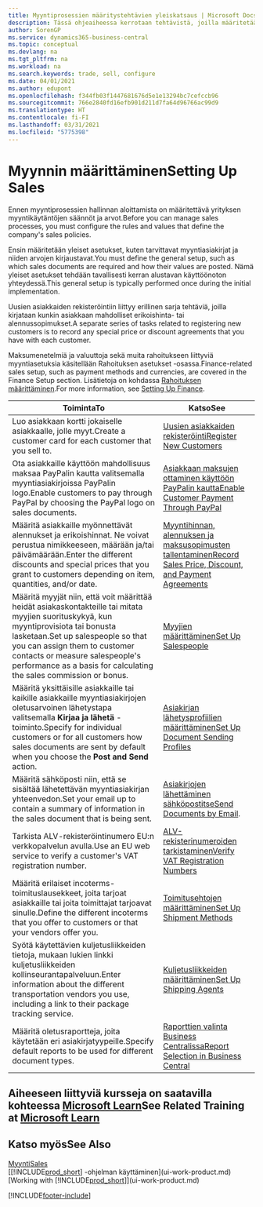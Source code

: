 ```yaml
---
title: Myyntiprosessien määritystehtävien yleiskatsaus | Microsoft Docs
description: Tässä ohjeaiheessa kerrotaan tehtävistä, joilla määritetään myyntikäytäntöjen ja -prosessien määrityksessä käytettävät säännöt ja arvot.
author: SorenGP
ms.service: dynamics365-business-central
ms.topic: conceptual
ms.devlang: na
ms.tgt_pltfrm: na
ms.workload: na
ms.search.keywords: trade, sell, configure
ms.date: 04/01/2021
ms.author: edupont
ms.openlocfilehash: f344fb03f1447681676d5e1e13294bc7cefccb96
ms.sourcegitcommit: 766e2840fd16efb901d211d7fa64d96766ac99d9
ms.translationtype: HT
ms.contentlocale: fi-FI
ms.lasthandoff: 03/31/2021
ms.locfileid: "5775398"
---
```

# <a name="setting-up-sales"></a><span data-ttu-id="a6bc9-103">Myynnin määrittäminen</span><span class="sxs-lookup"><span data-stu-id="a6bc9-103">Setting Up Sales</span></span>
<span data-ttu-id="a6bc9-104">Ennen myyntiprosessien hallinnan aloittamista on määritettävä yrityksen myyntikäytäntöjen säännöt ja arvot.</span><span class="sxs-lookup"><span data-stu-id="a6bc9-104">Before you can manage sales processes, you must configure the rules and values that define the company's sales policies.</span></span>

<span data-ttu-id="a6bc9-105">Ensin määritetään yleiset asetukset, kuten tarvittavat myyntiasiakirjat ja niiden arvojen kirjaustavat.</span><span class="sxs-lookup"><span data-stu-id="a6bc9-105">You must define the general setup, such as which sales documents are required and how their values are posted.</span></span> <span data-ttu-id="a6bc9-106">Nämä yleiset asetukset tehdään tavallisesti kerran alustavan käyttöönoton yhteydessä.</span><span class="sxs-lookup"><span data-stu-id="a6bc9-106">This general setup is typically performed once during the initial implementation.</span></span>

<span data-ttu-id="a6bc9-107">Uusien asiakkaiden rekisteröintiin liittyy erillinen sarja tehtäviä, joilla kirjataan kunkin asiakkaan mahdolliset erikoishinta- tai alennussopimukset.</span><span class="sxs-lookup"><span data-stu-id="a6bc9-107">A separate series of tasks related to registering new customers is to record any special price or discount agreements that you have with each customer.</span></span>

<span data-ttu-id="a6bc9-108">Maksumenetelmiä ja valuuttoja sekä muita rahoitukseen liittyviä myyntiasetuksia käsitellään Rahoituksen asetukset -osassa.</span><span class="sxs-lookup"><span data-stu-id="a6bc9-108">Finance-related sales setup, such as payment methods and currencies, are covered in the Finance Setup section.</span></span> <span data-ttu-id="a6bc9-109">Lisätietoja on kohdassa [Rahoituksen määrittäminen](finance-setup-finance.md).</span><span class="sxs-lookup"><span data-stu-id="a6bc9-109">For more information, see [Setting Up Finance](finance-setup-finance.md).</span></span>

| <span data-ttu-id="a6bc9-110">Toiminta</span><span class="sxs-lookup"><span data-stu-id="a6bc9-110">To</span></span> | <span data-ttu-id="a6bc9-111">Katso</span><span class="sxs-lookup"><span data-stu-id="a6bc9-111">See</span></span> |
| --- | --- |
| <span data-ttu-id="a6bc9-112">Luo asiakkaan kortti jokaiselle asiakkaalle, jolle myyt.</span><span class="sxs-lookup"><span data-stu-id="a6bc9-112">Create a customer card for each customer that you sell to.</span></span> |[<span data-ttu-id="a6bc9-113">Uusien asiakkaiden rekisteröinti</span><span class="sxs-lookup"><span data-stu-id="a6bc9-113">Register New Customers</span></span>](sales-how-register-new-customers.md) |
| <span data-ttu-id="a6bc9-114">Ota asiakkaille käyttöön mahdollisuus maksaa PayPalin kautta valitsemalla myyntiasiakirjoissa PayPalin logo.</span><span class="sxs-lookup"><span data-stu-id="a6bc9-114">Enable customers to pay through PayPal by choosing the PayPal logo on sales documents.</span></span> |[<span data-ttu-id="a6bc9-115">Asiakkaan maksujen ottaminen käyttöön PayPalin kautta</span><span class="sxs-lookup"><span data-stu-id="a6bc9-115">Enable Customer Payment Through PayPal</span></span>](sales-how-enable-payment-service-extensions.md) |
| <span data-ttu-id="a6bc9-116">Määritä asiakkaille myönnettävät alennukset ja erikoishinnat. Ne voivat perustua nimikkeeseen, määrään ja/tai päivämäärään.</span><span class="sxs-lookup"><span data-stu-id="a6bc9-116">Enter the different discounts and special prices that you grant to customers depending on item, quantities, and/or date.</span></span> |[<span data-ttu-id="a6bc9-117">Myyntihinnan, alennuksen ja maksusopimusten tallentaminen</span><span class="sxs-lookup"><span data-stu-id="a6bc9-117">Record Sales Price, Discount, and Payment Agreements</span></span>](sales-how-record-sales-price-discount-payment-agreements.md) |
| <span data-ttu-id="a6bc9-118">Määritä myyjät niin, että voit määrittää heidät asiakaskontakteille tai mitata myyjien suorituskykyä, kun myyntiprovisiota tai bonusta lasketaan.</span><span class="sxs-lookup"><span data-stu-id="a6bc9-118">Set up salespeople so that you can assign them to customer contacts or measure salespeople's performance as a basis for calculating the sales commission or bonus.</span></span> |[<span data-ttu-id="a6bc9-119">Myyjien määrittäminen</span><span class="sxs-lookup"><span data-stu-id="a6bc9-119">Set Up Salespeople</span></span>](sales-how-setup-salespeople.md) |
| <span data-ttu-id="a6bc9-120">Määritä yksittäisille asiakkaille tai kaikille asiakkaille myyntiasiakirjojen oletusarvoinen lähetystapa valitsemalla **Kirjaa ja lähetä** -toiminto.</span><span class="sxs-lookup"><span data-stu-id="a6bc9-120">Specify for individual customers or for all customers how sales documents are sent by default when you choose the **Post and Send** action.</span></span> |[<span data-ttu-id="a6bc9-121">Asiakirjan lähetysprofiilien määrittäminen</span><span class="sxs-lookup"><span data-stu-id="a6bc9-121">Set Up Document Sending Profiles</span></span>](sales-how-setup-document-send-profiles.md) |
| <span data-ttu-id="a6bc9-122">Määritä sähköposti niin, että se sisältää lähetettävän myyntiasiakirjan yhteenvedon.</span><span class="sxs-lookup"><span data-stu-id="a6bc9-122">Set your email up to contain a summary of information in the sales document that is being sent.</span></span> |<span data-ttu-id="a6bc9-123">[Asiakirjojen lähettäminen sähköpostitse](ui-how-send-documents-email.md)</span><span class="sxs-lookup"><span data-stu-id="a6bc9-123">[Send Documents by Email](ui-how-send-documents-email.md).</span></span> |
|<span data-ttu-id="a6bc9-124">Tarkista ALV-rekisteröintinumero EU:n verkkopalvelun avulla.</span><span class="sxs-lookup"><span data-stu-id="a6bc9-124">Use an EU web service to verify a customer's VAT registration number.</span></span>|[<span data-ttu-id="a6bc9-125">ALV-rekisterinumeroiden tarkistaminen</span><span class="sxs-lookup"><span data-stu-id="a6bc9-125">Verify VAT Registration Numbers</span></span>](finance-setup-vat.md)|
|<span data-ttu-id="a6bc9-126">Määritä erilaiset incoterms-toimituslausekkeet, joita tarjoat asiakkaille tai joita toimittajat tarjoavat sinulle.</span><span class="sxs-lookup"><span data-stu-id="a6bc9-126">Define the different incoterms that you offer to customers or that your vendors offer you.</span></span>|[<span data-ttu-id="a6bc9-127">Toimitusehtojen määrittäminen</span><span class="sxs-lookup"><span data-stu-id="a6bc9-127">Set Up Shipment Methods</span></span>](sales-how-set-up-shipment-methods.md)|
|<span data-ttu-id="a6bc9-128">Syötä käytettävien kuljetusliikkeiden tietoja, mukaan lukien linkki kuljetusliikkeiden kollinseurantapalveluun.</span><span class="sxs-lookup"><span data-stu-id="a6bc9-128">Enter information about the different transportation vendors you use, including a link to their package tracking service.</span></span>|[<span data-ttu-id="a6bc9-129">Kuljetusliikkeiden määrittäminen</span><span class="sxs-lookup"><span data-stu-id="a6bc9-129">Set Up Shipping Agents</span></span>](sales-how-to-set-up-shipping-agents.md)|
|<span data-ttu-id="a6bc9-130">Määritä oletusraportteja, joita käytetään eri asiakirjatyypeille.</span><span class="sxs-lookup"><span data-stu-id="a6bc9-130">Specify default reports to be used for different document types.</span></span>|[<span data-ttu-id="a6bc9-131">Raporttien valinta Business Centralissa</span><span class="sxs-lookup"><span data-stu-id="a6bc9-131">Report Selection in Business Central</span></span>](across-report-selections.md)|

## <a name="see-related-training-at-microsoft-learn"></a><span data-ttu-id="a6bc9-132">Aiheeseen liittyviä kursseja on saatavilla kohteessa [Microsoft Learn](/learn/paths/trade-get-started-dynamics-365-business-central/)</span><span class="sxs-lookup"><span data-stu-id="a6bc9-132">See Related Training at [Microsoft Learn](/learn/paths/trade-get-started-dynamics-365-business-central/)</span></span>

## <a name="see-also"></a><span data-ttu-id="a6bc9-133">Katso myös</span><span class="sxs-lookup"><span data-stu-id="a6bc9-133">See Also</span></span>
[<span data-ttu-id="a6bc9-134">Myynti</span><span class="sxs-lookup"><span data-stu-id="a6bc9-134">Sales</span></span>](sales-manage-sales.md)  
<span data-ttu-id="a6bc9-135">[[!INCLUDE[prod_short](includes/prod_short.md)] -ohjelman käyttäminen](ui-work-product.md)</span><span class="sxs-lookup"><span data-stu-id="a6bc9-135">[Working with [!INCLUDE[prod_short](includes/prod_short.md)]](ui-work-product.md)</span></span>


[!INCLUDE[footer-include](includes/footer-banner.md)]